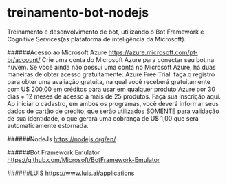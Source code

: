 # treinamento-bot-nodejs
Treinamento e desenvolvimento de bot, utilizando o Bot Framework e Cognitive Services(as plataforma de inteligência da Microsoft).

######Acesso ao Microsoft Azure
https://azure.microsoft.com/pt-br/account/
Crie uma conta do Microsoft Azure para conectar seu bot na nuvem. Se você
ainda não possui uma conta no Microsoft Azure, há duas maneiras de obter
acesso gratuitamente:
Azure Free Trial: faça o registro para obter uma avaliação gratuita, na qual
você receberá gratuitamente com U$ 200,00 em créditos para usar em
qualquer produto Azure por 30 dias + 12 meses de acesso à mais de 25
produtos. Faça sua inscrição aqui.
Ao iniciar o cadastro, em ambos os programas, você deverá informar seus
dados de cartão de crédito, que serão utilizados SOMENTE para validação de
sua identidade, o que gerará uma cobrança de U$ 1,00 que será
automaticamente estornada.

######NodeJs
https://nodejs.org/en/

######Bot Framework Emulator
https://github.com/Microsoft/BotFramework-Emulator

######LUIS
https://www.luis.ai/applications